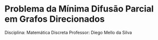 # Problema da Mínima Difusão Parcial em Grafos Direcionados

Disciplina: Matemática Discreta
Professor: Diego Mello da Silva
